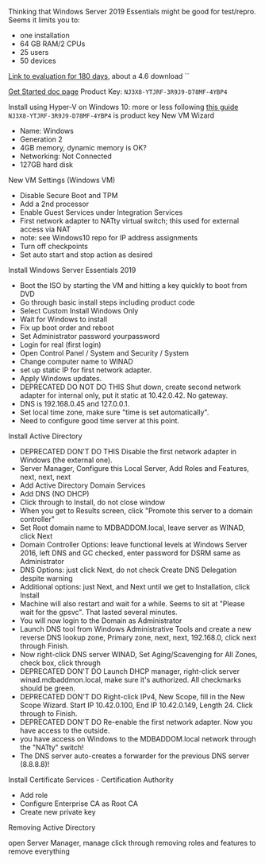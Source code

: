 Thinking that Windows Server 2019 Essentials might be good for test/repro. Seems it limits you to:

* one installation
* 64 GB RAM/2 CPUs
* 25 users
* 50 devices

[Link to evaluation for 180 days](https://www.microsoft.com/en-us/evalcenter/evaluate-windows-server-2019-essentials), about a 4.6 download ``

[Get Started doc page](https://docs.microsoft.com/en-us/windows-server-essentials/get-started/get-started) Product Key: `NJ3X8-YTJRF-3R9J9-D78MF-4YBP4`

Install using Hyper-V on Windows 10: more or less following [this guide](https://www.moderndeployment.com/windows-server-2019-active-directory-installation-beginners-guide/)
`NJ3X8-YTJRF-3R9J9-D78MF-4YBP4` is product key
New VM Wizard

* Name: Windows
* Generation 2
* 4GB memory, dynamic memory is OK?
* Networking: Not Connected
* 127GB hard disk

New VM Settings (Windows VM)

* Disable Secure Boot and TPM
* Add a 2nd processor
* Enable Guest Services under Integration Services
* First network adapter to NATty virtual switch; this used for external access via NAT
* note: see Windows10 repo for IP address assignments
* Turn off checkpoints
* Set auto start and stop action as desired

Install Windows Server Essentials 2019

* Boot the ISO by starting the VM and hitting a key quickly to boot from DVD
* Go through basic install steps including product code
* Select Custom Install Windows Only
* Wait for Windows to install
* Fix up boot order and reboot
* Set Administrator password yourpassword
* Login for real (first login)
* Open Control Panel / System and Security / System
* Change computer name to WINAD
* set up static IP for first network adapter.
* Apply Windows updates.
* DEPRECATED DO NOT DO THIS Shut down, create second network adapter for internal only, put it static at 10.42.0.42. No gateway. 
* DNS is 192.168.0.45 and 127.0.0.1.
* Set local time zone, make sure "time is set automatically".
* Need to configure good time server at this point.

Install Active Directory

* DEPRECATED DON'T DO THIS Disable the first network adapter in Windows (the external one).
* Server Manager, Configure this Local Server, Add Roles and Features, next, next, next
* Add Active Directory Domain Services
* Add DNS (NO DHCP)
* Click through to Install, do not close window
* When you get to Results screen, click "Promote this server to a domain controller"
* Set Root domain name to MDBADDOM.local, leave server as WINAD, click Next
* Domain Controller Options: leave functional levels at Windows Server 2016, left DNS and GC checked, enter password for DSRM same as Administrator
* DNS Options: just click Next, do not check Create DNS Delegation despite warning
* Additional options: just Next, and Next until we get to Installation, click Install
* Machine will also restart and wait for a while. Seems to sit at "Please wait for the gpsvc". That lasted several minutes.
* You will now login to the Domain as Administrator
* Launch DNS tool from Windows Administrative Tools and create a new reverse DNS lookup zone, Primary zone, next, next, 192.168.0, click next through Finish.
* Now right-click DNS server WINAD, Set Aging/Scavenging for All Zones, check box, click through
* DEPRECATED DON'T DO Launch DHCP manager, right-click server winad.mdbaddmon.local, make sure it's authorized. All checkmarks should be green.
* DEPRECATED DON'T DO Right-click IPv4, New Scope, fill in the New Scope Wizard. Start IP 10.42.0.100, End IP 10.42.0.149, Length 24. Click through to Finish.
* DEPRECATED DON'T DO Re-enable the first network adapter. Now you have access to the outside.
* you have access on Windows to the MDBADDOM.local network through the "NATty" switch! 
* The DNS server auto-creates a forwarder for the previous DNS server (8.8.8.8)!

Install Certificate Services - Certification Authority

* Add role
* Configure Enterprise CA as Root CA
* Create new private key


Removing Active Directory

open Server Manager, manage
click through removing roles and features to remove everything
